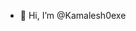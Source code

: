 - 👋 Hi, I’m @Kamalesh0exe


<!---
Kamalesh0exe/Kamalesh0exe is a ✨ special ✨ repository because its `README.md` (this file) appears on your GitHub profile.
You can click the Preview link to take a look at your changes.
--->
